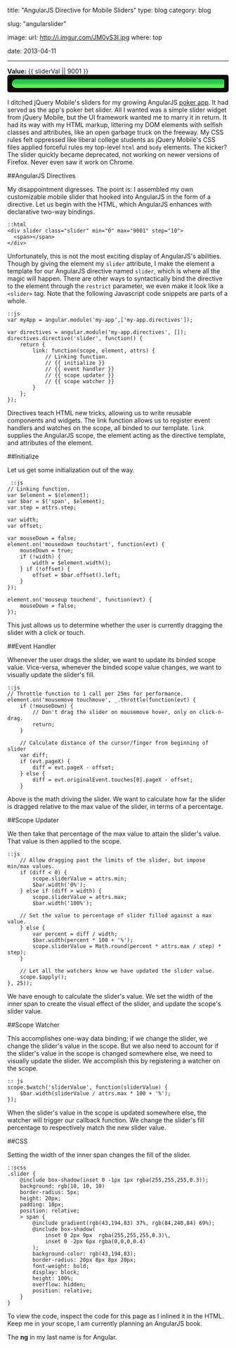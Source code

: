 title: "AngularJS Directive for Mobile Sliders"
type: blog
category: blog

slug: "angularslider"

image:
    url: http://i.imgur.com/JM0yS3I.jpg
    where: top

date: 2013-04-11

---

<div ng-app="demo">
  <b>Value:</b> <span>{{ sliderVal || 9001 }}</span>
  <div slider class="slider" min="0" max="9001" step="10"><span></span></div>
</div>

I ditched jQuery Mobile's sliders for my growing AngularJS [poker
app](http://github.com/ngokevin/underthegun). It had served as the app's poker
bet slider. All I wanted was a simple slider widget from jQuery Mobile, but the
UI framework wanted me to marry it in return. It had its way with my HTML
markup, littering my DOM elements with selfish classes and attributes, like
an open garbage truck on the freeway. My CSS rules felt oppressed like liberal
college students as jQuery Mobile's CSS files applied forceful rules my
top-level ```html``` and ```body``` elements. The kicker? The slider quickly
became deprecated, not working on newer versions of Firefox.  Never even saw it
work on Chrome.

##AngularJS Directives

My disappointment digresses. The point is: I assembled my own customizable
mobile slider that hooked into AngularJS in the form of a directive. Let us
begin with the HTML, which AngularJS enhances with declarative two-way bindings.

    ::html
    <div slider class="slider" min="0" max="9001" step="10">
      <span></span>
    </div>

Unfortunately, this is not the most exciting display of AngularJS's abilities.
Though by giving the element my ```slider``` attribute, I make the element a
template for our AngularJS directive named ```slider```, which is where all the
magic will happen. There are other ways to syntactically bind the directive to
the element through the ```restrict``` parameter, we even make it look like a
```<slider>``` tag. Note that the following Javascript code snippets are parts
of a whole.

    ::js
    var myApp = angular.module('my-app',['my-app.directives']);

    var directives = angular.module('my-app.directives', []);
    directives.directive('slider', function() {
        return {
            link: function(scope, element, attrs) {
                // Linking function.
                // {{ initialize }}
                // {{ event handler }}
                // {{ scope updater }}
                // {{ scope watcher }}
            }
        };
    });

Directives teach HTML new tricks, allowing us to write reusable components and
widgets. The link function allows us to register event handlers and watches on
the scope, all binded to our template. ```link``` supplies the AngularJS scope,
the element acting as the directive template, and attributes of the element.

##Initialize

Let us get some initialization out of the way.

     ::js
    // Linking function.
    var $element = $(element);
    var $bar = $('span', $element);
    var step = attrs.step;

    var width;
    var offset;

    var mouseDown = false;
    element.on('mousedown touchstart', function(evt) {
        mouseDown = true;
        if (!width) {
            width = $element.width();
        } if (!offset) {
            offset = $bar.offset().left;
        }
    });

    element.on('mouseup touchend', function(evt) {
        mouseDown = false;
    });

This just allows us to determine whether the user is currently dragging the
slider with a click or touch.

##Event Handler

Whenever the user drags the slider, we want to update its binded scope value.
Vice-versa, whenever the binded scope value changes, we want to visually
update the slider's fill.

    ::js
    // Throttle function to 1 call per 25ms for performance.
    element.on('mousemove touchmove', _.throttle(function(evt) {
        if (!mouseDown) {
            // Don't drag the slider on mousemove hover, only on click-n-drag.
            return;
        }

        // Calculate distance of the cursor/finger from beginning of slider
        var diff;
        if (evt.pageX) {
            diff = evt.pageX - offset;
        } else {
            diff = evt.originalEvent.touches[0].pageX - offset;
        }

Above is the math driving the slider. We want to calculate how far the slider
is dragged relative to the max value of the slider, in terms of a percentage.

##Scope Updater

We then take that percentage of the max value to attain the slider's value.
That value is then applied to the scope.

    ::js
        // Allow dragging past the limits of the slider, but impose min/max values.
        if (diff < 0) {
            scope.sliderValue = attrs.min;
            $bar.width('0%');
        } else if (diff > width) {
            scope.sliderValue = attrs.max;
            $bar.width('100%');

        // Set the value to percentage of slider filled against a max value.
        } else {
            var percent = diff / width;
            $bar.width(percent * 100 + '%');
            scope.sliderValue = Math.round(percent * attrs.max / step) * step);
        }

        // Let all the watchers know we have updated the slider value.
        scope.$apply();
    }, 25));

We have enough to calculate the slider's value. We set the width of the inner
span to create the visual effect of the slider, and update the scope's slider
value.

##Scope Watcher

This accomplishes one-way data binding; if we change the slider, we
change the slider's value in the scope. But we also need to account for if the
slider's value in the scope is changed somewhere else, we need to visually
update the slider. We accomplish this by registering a watcher on the scope.

    :: js
    scope.$watch('sliderValue', function(sliderValue) {
        $bar.width(sliderValue / attrs.max * 100 + '%');
    });

When the slider's value in the scope is updated somewhere else, the watcher
will trigger our callback function. We change the slider's fill percentage to
respectively match the new slider value.

##CSS

Setting the width of the inner span changes the fill of the slider.

    ::scss
    .slider {
        @include box-shadow(inset 0 -1px 1px rgba(255,255,255,0.3));
        background: rgb(10, 10, 10)
        border-radius: 5px;
        height: 20px;
        padding: 10px;
        position: relative;
        > span {
            @include gradient(rgb(43,194,83) 37%, rgb(84,240,84) 69%);
            @include box-shadow(
                inset 0 2px 9px  rgba(255,255,255,0.3)\,
                inset 0 -2px 6px rgba(0,0,0,0.4)
            );
            background-color: rgb(43,194,83);
            border-radius: 20px 8px 8px 20px;
            font-weight: bold;
            display: block;
            height: 100%;
            overflow: hidden;
            position: relative;
        }
    }

To view the code, inspect the code for this page as I inlined it in the HTML.
Keep me in your scope, I am currently planning an AngularJS book.

The **ng** in my last name is for Angular.

<script src="http://code.jquery.com/jquery-1.9.1.min.js"></script>
<script src="https://ajax.googleapis.com/ajax/libs/angularjs/1.0.3/angular.min.js"></script>
<script src="http://underscorejs.org/underscore-min.js"></script>
<script type="text/javascript">
    demo = angular.module('demo',['demo.directives']);
    angular.module('demo.directives', []).directive('slider', function() {
        return {
            link: function(scope, element, attrs) {

                var $element = $(element);
                var width = $element.width();
                var $bar = $('span', $element);
                var offset = $bar.offset().left;

                var mouseDown = false;
                element.on('mousedown touchstart', function(evt) {
                    mouseDown = true;
                });

                element.on('mouseup touchend', function(evt) {
                    mouseDown = false;
                });

                element.on('mousemove touchmove', _.throttle(function(evt) {
                    evt.preventDefault();
                    if (!mouseDown) {
                        return;
                    }
                    var diff;
                    if (evt.pageX) {
                        diff = evt.pageX - offset;
                    } else {
                        diff = evt.originalEvent.touches[0].pageX - offset;
                    }

                    if (diff < 0) {
                        scope.sliderVal = attrs.min;
                        $bar.width('0%');
                    } else if (diff > width) {
                        scope.sliderVal = attrs.max;
                        $bar.width('100%');
                    } else {
                        var percent = diff / width;
                        $bar.width(percent * 100 + '%');
                        scope.sliderVal = (
                            Math.round(percent * attrs.max / attrs.step) *
                            attrs.step);
                    }
                    scope.$apply();
                }, 25));

                scope.$watch('sliderVal', function(sliderVal) {
                    $bar.width(sliderVal / attrs.max * 100 + '%');
                });
            }
        };
    });
    demo.run();
</script>
<style>
    .slider {
        -moz-box-shadow: inset 0 -1px 1px rgba(255, 255, 255, 0.3);
        -webkit-box-shadow: inset 0 -1px 1px rgba(255, 255, 255, 0.3);
        box-shadow: inset 0 -1px 1px rgba(255, 255, 255, 0.3);
        background: rgb(10, 10, 10);
        border-radius: 5px;
        height: 20px;
        padding: 10px;
        position: relative;
    }
    .slider > span {
        background-color: #54f054 69%;
        background-image: -webkit-gradient(linear, left bottom, left top, from(#2bc253 37%), to(#54f054 69%));
        background-image: -webkit-linear-gradient(#2bc253 37%, #54f054 69%);
        background-image: -moz-linear-gradient(#2bc253 37%, #54f054 69%);
        background-image: -ms-linear-gradient(#2bc253 37%, #54f054 69%);
        background-image: -o-linear-gradient(#2bc253 37%, #54f054 69%);
        background-image: linear-gradient(#2bc253 37%, #54f054 69%);
        -moz-box-shadow: inset 0 2px 9px rgba(255, 255, 255, 0.3) \, inset 0 -2px 6px rgba(0, 0, 0, 0.4);
        -webkit-box-shadow: inset 0 2px 9px rgba(255, 255, 255, 0.3) \, inset 0 -2px 6px rgba(0, 0, 0, 0.4);
        box-shadow: inset 0 2px 9px rgba(255, 255, 255, 0.3) \, inset 0 -2px 6px rgba(0, 0, 0, 0.4);
        background-color: #2bc253;
        border-radius: 20px 8px 8px 20px;
        font-weight: bold;
        display: block;
        height: 100%;
        overflow: hidden;
        position: relative;
    }
</style>
